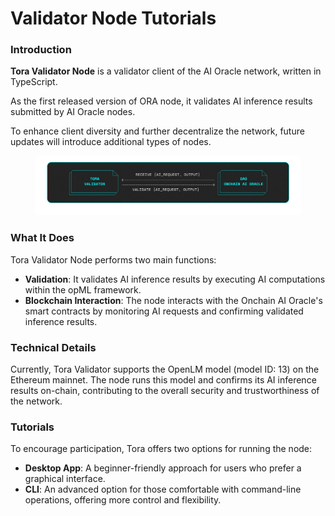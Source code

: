 # Validator Node Tutorials

### Introduction

**Tora Validator Node** is a validator client of the AI Oracle network, written in TypeScript.

As the first released version of ORA node, it validates AI inference results submitted by AI Oracle nodes.

To enhance client diversity and further decentralize the network, future updates will introduce additional types of nodes.

<figure><img src="../../../.gitbook/assets/tora fig thumbnail.png" alt=""><figcaption></figcaption></figure>

### What It Does

Tora Validator Node performs two main functions:

* **Validation**: It validates AI inference results by executing AI computations within the opML framework.
* **Blockchain Interaction**: The node interacts with the Onchain AI Oracle's smart contracts by monitoring AI requests and confirming validated inference results.

### Technical Details

Currently, Tora Validator supports the OpenLM model (model ID: 13) on the Ethereum mainnet. The node runs this model and confirms its AI inference results on-chain, contributing to the overall security and trustworthiness of the network.

### Tutorials

To encourage participation, Tora offers two options for running the node:

* **Desktop App**: A beginner-friendly approach for users who prefer a graphical interface.
* **CLI**: An advanced option for those comfortable with command-line operations, offering more control and flexibility.
